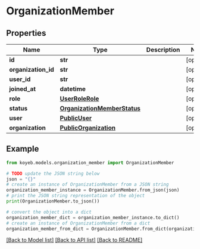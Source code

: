 # OrganizationMember


## Properties

Name | Type | Description | Notes
------------ | ------------- | ------------- | -------------
**id** | **str** |  | [optional] 
**organization_id** | **str** |  | [optional] 
**user_id** | **str** |  | [optional] 
**joined_at** | **datetime** |  | [optional] 
**role** | [**UserRoleRole**](UserRoleRole.md) |  | [optional] 
**status** | [**OrganizationMemberStatus**](OrganizationMemberStatus.md) |  | [optional] 
**user** | [**PublicUser**](PublicUser.md) |  | [optional] 
**organization** | [**PublicOrganization**](PublicOrganization.md) |  | [optional] 

## Example

```python
from koyeb.models.organization_member import OrganizationMember

# TODO update the JSON string below
json = "{}"
# create an instance of OrganizationMember from a JSON string
organization_member_instance = OrganizationMember.from_json(json)
# print the JSON string representation of the object
print(OrganizationMember.to_json())

# convert the object into a dict
organization_member_dict = organization_member_instance.to_dict()
# create an instance of OrganizationMember from a dict
organization_member_from_dict = OrganizationMember.from_dict(organization_member_dict)
```
[[Back to Model list]](../README.md#documentation-for-models) [[Back to API list]](../README.md#documentation-for-api-endpoints) [[Back to README]](../README.md)


